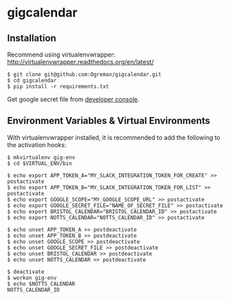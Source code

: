 # gigcalendar

Installation
------------

Recommend using virtualenvwrapper: http://virtualenvwrapper.readthedocs.org/en/latest/

    $ git clone git@github.com:Ogreman/gigcalendar.git
    $ cd gigcalendar
    $ pip install -r requirements.txt

Get google secret file from [developer console](https://console.developers.google.com/).


Environment Variables & Virtual Environments
--------------------------------------------

With virtualenvwrapper installed, it is recommended to add the following to the activation hooks:

    $ mkvirtualenv gig-env
    $ cd $VIRTUAL_ENV/bin
    
    $ echo export APP_TOKEN_A="MY_SLACK_INTEGRATION_TOKEN_FOR_CREATE" >> postactivate
    $ echo export APP_TOKEN_B="MY_SLACK_INTEGRATION_TOKEN_FOR_LIST" >> postactivate
    $ echo export GOOGLE_SCOPE="MY_GOOGLE_SCOPE_URL" >> postactivate
    $ echo export GOOGLE_SECRET_FILE="NAME_OF_SECRET_FILE" >> postactivate
    $ echo export BRISTOL_CALENDAR="BRISTOL_CALENDAR_ID" >> postactivate
    $ echo export NOTTS_CALENDAR="NOTTS_CALENDAR_ID" >> postactivate
    
    $ echo unset APP_TOKEN_A >> postdeactivate
    $ echo unset APP_TOKEN_B >> postdeactivate
    $ echo unset GOOGLE_SCOPE >> postdeactivate
    $ echo unset GOOGLE_SECRET_FILE >> postdeactivate
    $ echo unset BRISTOL_CALENDAR >> postdeactivate
    $ echo unset NOTTS_CALENDAR >> postdeactivate
    
    $ deactivate
    $ workon gig-env
    $ echo $NOTTS_CALENDAR
    NOTTS_CALENDAR_ID

